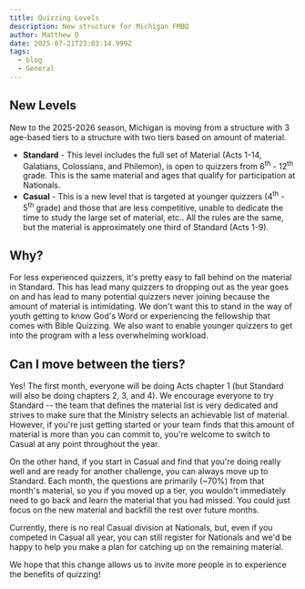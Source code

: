 ```yaml
---
title: Quizzing Levels
description: New structure for Michigan FMBQ
author: Matthew D
date: 2025-07-21T23:03:14.999Z
tags:
  - blog
  - General
---
```

## New Levels

New to the 2025-2026 season, Michigan is moving from a structure with 3 age-based tiers to a structure with two tiers based on amount of material.

- **Standard** - This level includes the full set of Material (Acts 1-14, Galatians, Colossians, and Philemon), is open to quizzers from 6<sup>th</sup> - 12<sup>th</sup> grade. This is the same material and ages that qualify for participation at Nationals.
- **Casual** - This is a new level that is targeted at younger quizzers (4<sup>th</sup> - 5<sup>th</sup> grade) and those that are less competitive, unable to dedicate the time to study the large set of material, etc.. All the rules are the same, but the material is approximately one third of Standard (Acts 1-9).


## Why?

For less experienced quizzers, it's pretty easy to fall behind on the material in Standard. This has lead many quizzers to dropping out as the year goes on and has lead to many potential quizzers never joining because the amount of material is intimidating. We don't want this to stand in the way of youth getting to know God's Word or experiencing the fellowship that comes with Bible Quizzing. We also want to enable younger quizzers to get into the program with a less overwhelming workload.

## Can I move between the tiers?

Yes! The first month, everyone will be doing Acts chapter 1 (but Standard will also be doing chapters 2, 3, and 4). We encourage everyone to try Standard -- the team that defines the material list is very dedicated and strives to make sure that the Ministry selects an achievable list of material. However, if you're just getting started or your team finds that this amount of material is more than you can commit to, you're welcome to switch to Casual at any point throughout the year.

On the other hand, if you start in Casual and find that you're doing really well and are ready for another challenge, you can always move up to Standard. Each month, the questions are primarily (~70%) from that month's material, so you if you moved up a tier, you wouldn't immediately need to go back and learn the material that you had missed. You could just focus on the new material and backfill the rest over future months.

Currently, there is no real Casual division at Nationals, but, even if you competed in Casual all year, you can still register for Nationals and we'd be happy to help you make a plan for catching up on the remaining material. 

We hope that this change allows us to invite more people in to experience the benefits of quizzing!
